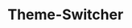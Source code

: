 # Theme-Switcher

<img width="auto" height="auto" src="https://img.playbook.com/uxJnOg878ekwtYANkGw4qwP5mXODxf4AI-WU72xlDaI/Z3M6Ly9wbGF5Ym9v/ay1hc3NldHMtcHVi/bGljL2IzNDMxYTk3/LTViZDctNDgzZS04/OGVhLTM3NTU3NGM3/ZDNhNA" alt="" />
